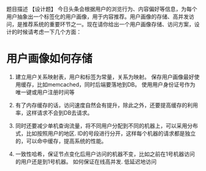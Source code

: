 题目描述
【设计题】
今日头条会根据用户的浏览行为、内容偏好等信息，为每个用户抽象出一个标签化的用户画像，用于内容推荐。用户画像的存储、高并发访问，是推荐系统的重要环节之一。现在请你给出一个用户画像存储、访问方案，设计的时候请考虑一下几个方面：

# 用户画像如何存储
1. 建立用户关系映射表，用户和标签为常量，关系为映射。
    保存用户画像最好使用缓存，比如memcached，同时后端要落地到DB。
    使用用户身份证号作为唯一键或用户注册时间等

2. 有了内存缓存的话，访问速度自然会有提升，除此之外，还要提高缓存的利用率，这样请求不会到DB去请求。

3. 同时还要减少单机查询流量，将不同用户分配到不同的机器上，可以采用分布式，比如按照用户的地区. ID的号段进行分开，这样每个机器的请求都是独立的，可以命中缓存，提高系统的性能。 

4. 一致性哈希，保证节点变化后用户访问的机器不变，比如之前在1号机器访问的用户还是到1号机器。
如何保证在线高并发. 低延迟地访问
